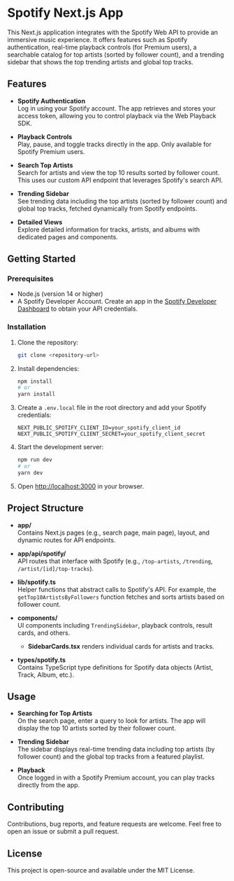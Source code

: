 # Spotify Next.js App

This Next.js application integrates with the Spotify Web API to provide an immersive music experience. It offers features such as Spotify authentication, real-time playback controls (for Premium users), a searchable catalog for top artists (sorted by follower count), and a trending sidebar that shows the top trending artists and global top tracks.

## Features

- **Spotify Authentication**  
  Log in using your Spotify account. The app retrieves and stores your access token, allowing you to control playback via the Web Playback SDK.

- **Playback Controls**  
  Play, pause, and toggle tracks directly in the app. Only available for Spotify Premium users.

- **Search Top Artists**  
  Search for artists and view the top 10 results sorted by follower count. This uses our custom API endpoint that leverages Spotify's search API.

- **Trending Sidebar**  
  See trending data including the top artists (sorted by follower count) and global top tracks, fetched dynamically from Spotify endpoints.

- **Detailed Views**  
  Explore detailed information for tracks, artists, and albums with dedicated pages and components.

## Getting Started

### Prerequisites

- Node.js (version 14 or higher)
- A Spotify Developer Account. Create an app in the [Spotify Developer Dashboard](https://developer.spotify.com/dashboard/) to obtain your API credentials.

### Installation

1. Clone the repository:

   ```bash
   git clone <repository-url>
   ```

2. Install dependencies:

   ```bash
   npm install
   # or
   yarn install
   ```

3. Create a `.env.local` file in the root directory and add your Spotify credentials:

   ```env
   NEXT_PUBLIC_SPOTIFY_CLIENT_ID=your_spotify_client_id
   NEXT_PUBLIC_SPOTIFY_CLIENT_SECRET=your_spotify_client_secret
   ```

4. Start the development server:

   ```bash
   npm run dev
   # or
   yarn dev
   ```

5. Open [http://localhost:3000](http://localhost:3000) in your browser.

## Project Structure

- **app/**  
  Contains Next.js pages (e.g., search page, main page), layout, and dynamic routes for API endpoints.

- **app/api/spotify/**  
  API routes that interface with Spotify (e.g., `/top-artists`, `/trending`, `/artist/[id]/top-tracks`).

- **lib/spotify.ts**  
  Helper functions that abstract calls to Spotify's API. For example, the `getTop10ArtistsByFollowers` function fetches and sorts artists based on follower count.

- **components/**  
  UI components including `TrendingSidebar`, playback controls, result cards, and others.  
  - **SidebarCards.tsx** renders individual cards for artists and tracks.
  
- **types/spotify.ts**  
  Contains TypeScript type definitions for Spotify data objects (Artist, Track, Album, etc.).

## Usage

- **Searching for Top Artists**  
  On the search page, enter a query to look for artists. The app will display the top 10 artists sorted by their follower count.

- **Trending Sidebar**  
  The sidebar displays real-time trending data including top artists (by follower count) and the global top tracks from a featured playlist.

- **Playback**  
  Once logged in with a Spotify Premium account, you can play tracks directly from the app.

## Contributing

Contributions, bug reports, and feature requests are welcome. Feel free to open an issue or submit a pull request.

## License

This project is open-source and available under the MIT License.
